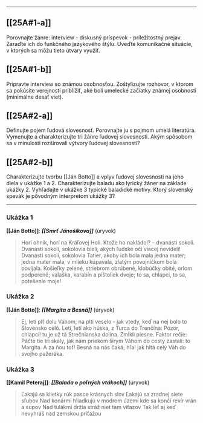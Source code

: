 
---

## [[25A#1-a]]
Porovnajte žánre: interview - diskusný príspevok - príležitostný prejav.
Zaraďte ich do funkčného jazykového štýlu.
Uveďte komunikačné situácie, v ktorých sa môžu tieto útvary využiť.

## [[25A#1-b]]
Pripravte interview so známou osobnosťou.
Zoštylizujte rozhovor, v ktorom sa pokúsite verejnosti priblížiť, aké boli umelecké začiatky známej osobnosti (minimálne desať viet).

## [[25A#2-a]]
Definujte pojem ľudová slovesnosť. Porovnajte ju s pojmom umelá literatúra.
Vymenujte a charakterizujte tri žánre ľudovej slovesnosti.
Akým spôsobom sa v minulosti rozširovali výtvory ľudovej slovesnosti?

## [[25A#2-b]]
Charakterizujte tvorbu [[Ján Botto]] a vplyv ľudovej slovesnosti na jeho diela v ukážke 1 a 2.
Charakterizujte baladu ako lyrický žáner na základe ukážky 2.
Vyhľadajte v ukážke 3 typické baladické motívy.
Ktorý slovenský spevák je pôvodným interpretom ukážky 3?

---

### Ukážka 1
**[[Ján Botto]]**: ***[[Smrť Jánošíkova]]*** (úryvok)

> Horí ohník, horí na Kráľovej Holi.
> Ktože ho nakládol? – dvanásti sokoli.
> Dvanásti sokoli, sokolovia bieli,
> akých ľudské oči viacej nevideli!
> Dvanásti sokoli, sokolovia Tatier,
> akoby ich bola mala jedna mater;
> jedna mater mala, v mlieku kúpavala,
> zlatým povojníčkom bola povíjala.
> Košieľky zelené, striebrom obrúbené,
> klobúčky obité, orlom podperené;
> valaška, karabín a pištoliek dvoje;
> to sa, chlapci, to sa, potešenie moje!

### Ukážka 2
**[[Ján Botto]]**: ***[[Margita a Besná]]*** (úryvok)

> Ej, letí plť dolu Váhom, na plti veselo -
> jak vtedy, keď na nej bolo to Slovensko celô.
> Letí, letí ako húska, z Turca do Trenčína:
> Pozor, chlapci! tu je už tá Strečnianska dolina.
> Zmĺkli piesne. Faktor rečie: Páčte tie tri skaly,
> jak nám priekom šírym Váhom do cesty zastali:
> to Margita. A za ňou toť! Besná na nás čaká;
> hľa! jak hltá celý Váh do svojho pažeráka.

### Ukážka 3
**[[Kamil Peteraj]]**: ***[[Balada o poľných vtákoch]]*** (úryvok)

> Ľakajú sa klietky rúk
> pasce krásnych slov
> Ľakajú sa zradnej siete sľubov
> Nad konármi hliadkujú
> v modrom území
> kde sa končí revír vrán a supov
> Nad tulákmi držia stráž
> niet tam víťazov
> Tak leť aj keď nevyhráš
> nad zemskou príťažou